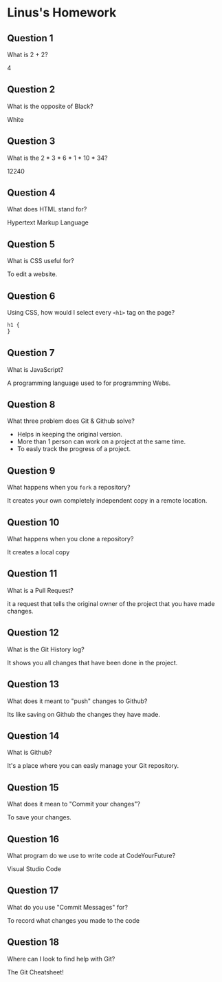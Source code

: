 # Linus's Homework

## Question 1

What is 2 + 2?

4

## Question 2

What is the opposite of Black?

White

## Question 3

What is the 2 * 3 * 6 * 1 * 10 * 34?

12240

## Question 4

What does HTML stand for?

Hypertext Markup Language

## Question 5

What is CSS useful for?

To edit a website.

## Question 6

Using CSS, how would I select every `<h1>` tag on the page?

```css
h1 {
}
```

## Question 7

What is JavaScript?

A programming language used to for programming Webs.

## Question 8

What three problem does Git & Github solve?

- Helps in keeping the original version.
- More than 1 person can work on a project at the same time.
- To easly track the progress of a project.

## Question 9

What happens when you `fork` a repository?

It creates your own completely independent copy in a remote location.

## Question 10

What happens when you clone a repository?

It creates a local copy

## Question 11

What is a Pull Request?

it a request that tells the original owner of the project that you have made changes.

## Question 12

What is the Git History log?

It shows you all changes that have been done in the project.

## Question 13

What does it meant to "push" changes to Github?

Its like saving on Github the changes they have made.

## Question 14

What is Github?

It's a place where you can easly manage your Git repository.

## Question 15

What does it mean to "Commit your changes"?

To save your changes.

## Question 16

What program do we use to write code at CodeYourFuture?

Visual Studio Code

## Question 17

What do you use "Commit Messages" for?

To record what changes you made to the code

## Question 18

Where can I look to find help with Git?

The Git Cheatsheet!
